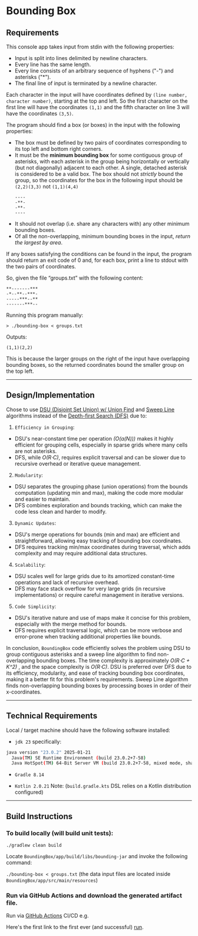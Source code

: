 # Bounding Box

## Requirements
This console app takes input from stdin with the following properties:
- Input is split into lines delimited by newline characters.
- Every line has the same length.
- Every line consists of an arbitrary sequence of hyphens ("-") and asterisks ("\*").
- The final line of input is terminated by a newline character.

Each character in the input will have coordinates defined by `(line number, character number)`, starting at the top and left. So the first character on the first line will have the coordinates `(1,1)` 
and the fifth character on line 3 will have the coordinates `(3,5)`.

The program should find a box (or boxes) in the input with the following properties:
- The box must be defined by two pairs of coordinates corresponding to its top left and bottom right corners.
- It must be the **minimum bounding box** for some contiguous group of asterisks, with each asterisk in the 
group being horizontally or vertically (but not diagonally) adjacent to each other. A single, detached asterisk 
is considered to be a valid box.
The box should not _strictly_ bound the group, so the coordinates for the box in the following input 
should be `(2,2)(3,3)` not `(1,1)(4,4)`
    ```
    ----
    -**-
    -**-
    ----
    ```
- It should not overlap (i.e. share any characters with) any other minimum bounding boxes.
- Of all the non-overlapping, minimum bounding boxes in the input, _return the largest by area_.

If any boxes satisfying the conditions can be found in the input, the program should return an exit code
of 0 and, for each box, print a line to stdout with the two pairs of coordinates.

So, given the file “groups.txt” with the following content:
```
**-------***
-*--**--***-
-----***--**
-------***--
```

Running this program manually:
```
> ./bounding-box < groups.txt
```
Outputs:

```
(1,1)(2,2)
```

This is because the larger groups on the right of the input have overlapping bounding boxes, 
so the returned coordinates bound the smaller group on the top left.

---

## Design/Implementation

Chose to use [DSU (Disjoint Set Union) w/ Union Find](https://en.wikipedia.org/wiki/Disjoint_sets) and [Sweep Line](https://en.wikipedia.org/wiki/Sweep_line_algorithm) algorithms
instead of the [Depth-first Search (DFS)](https://en.wikipedia.org/wiki/Depth-first_search) due to:

1. `Efficiency in Grouping`:
  - DSU's near-constant time per operation _(O(a(N)))_ makes it highly efficient for grouping cells, especially in sparse grids where many cells are not asterisks.
  - DFS, while _O(R⋅C)_, requires explicit traversal and can be slower due to recursive overhead or iterative queue management.

2. `Modularity`:
  - DSU separates the grouping phase (union operations) from the bounds computation (updating min and max), making the code more modular and easier to maintain.
  - DFS combines exploration and bounds tracking, which can make the code less clean and harder to modify.

3. `Dynamic Updates`:
  - DSU's merge operations for bounds (min and max) are efficient and straightforward, allowing easy tracking of bounding box coordinates.
  - DFS requires tracking min/max coordinates during traversal, which adds complexity and may require additional data structures.

4. `Scalability`:
  - DSU scales well for large grids due to its amortized constant-time operations and lack of recursive overhead.
  - DFS may face stack overflow for very large grids (in recursive implementations) or require careful management in iterative versions.

5. `Code Simplicity`:
  - DSU's iterative nature and use of maps make it concise for this problem, especially with the merge method for bounds.
  - DFS requires explicit traversal logic, which can be more verbose and error-prone when tracking additional properties like bounds.

In conclusion, `BoundingBox` code efficiently solves the problem using DSU to group contiguous asterisks and a sweep line algorithm 
to find non-overlapping bounding boxes. The time complexity is approximately _O(R⋅C + K^2)_
, and the space complexity is _O(R⋅C)_. DSU is preferred over DFS due to its efficiency, modularity, and 
ease of tracking bounding box coordinates, making it a better fit for this problem's requirements. Sweep Line algorithm finds non-overlapping bounding boxes by processing boxes in order of their x-coordinates.




---

## Technical Requirements

Local / target machine should have the following software installed:

* `jdk 23` specifically:

```bash
java version "23.0.2" 2025-01-21
  Java(TM) SE Runtime Environment (build 23.0.2+7-58)
  Java HotSpot(TM) 64-Bit Server VM (build 23.0.2+7-58, mixed mode, sharing)
```

* `Gradle 8.14`

* `Kotlin 2.0.21` Note: (`build.gradle.kts` DSL relies on a Kotlin distribution configured)

---

## Build Instructions

### To build locally (will build unit tests):

`./gradlew clean build`

Locate `BoundingBox/app/build/libs/bounding-jar` and invoke the following command:

`./bounding-box < groups.txt` (the data input files are located inside `BoundingBox/app/src/main/resources`)

### Run via GitHub Actions and download the generated artifact file. 

Run via [GitHub Actions](https://github.com/unnsse/BoundingBox/actions) CI/CD
e.g.

Here's the first link to the first ever (and successful) [run](https://github.com/unnsse/BoundingBox/actions/runs/14742728397). 






